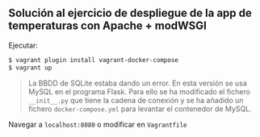 ## Solución al ejercicio de despliegue de la app de temperaturas con Apache + modWSGI

Ejecutar:

```bash 
$ vagrant plugin install vagrant-docker-compose
$ vagrant up
```
> La BBDD de SQLite estaba dando un error. En esta versión se usa MySQL en el programa Flask. Para ello se ha modificado el fichero `__init__.py` que tiene la cadena de conexión y se ha añadido un fichero `docker-compose.yml` para levantar el contenedor de MySQL.

Navegar a `localhost:8080` o modificar en `Vagrantfile`

